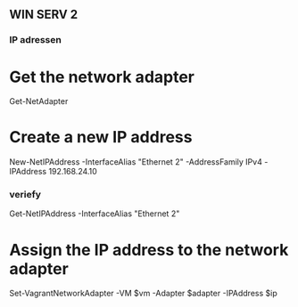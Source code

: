 ## WIN SERV 2

### IP adressen

# Get the network adapter
Get-NetAdapter


# Create a new IP address
New-NetIPAddress -InterfaceAlias "Ethernet 2" -AddressFamily IPv4 -IPAddress 192.168.24.10

### veriefy
Get-NetIPAddress -InterfaceAlias "Ethernet 2"


# Assign the IP address to the network adapter
Set-VagrantNetworkAdapter -VM $vm -Adapter $adapter -IPAddress $ip